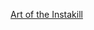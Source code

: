 ---
layout: post
wordpress_id: 1466
wordpress_url: http://noesbueno.com/archives/1466
date: '2012-05-12 13:59:07 -0500'
date_gmt: '2012-05-12 18:59:07 -0500'
body: |
  <p><a href="http://youtube.com/watch?v=QwNVQvygCNQ">Art of the Instakill</a></p>
---